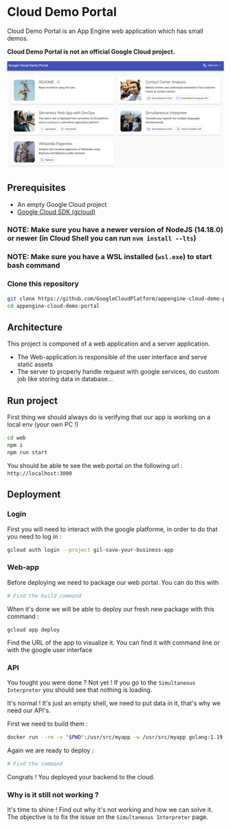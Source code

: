 # Cloud Demo Portal

Cloud Demo Portal is an App Engine web application which has small demos.

**Cloud Demo Portal is not an official Google Cloud project.**

![Home](./doc/clouddemo-home.png)

## Prerequisites

- An empty Google Cloud project
- [Google Cloud SDK (gcloud)](https://cloud.google.com/sdk/docs/install)

### **NOTE:** Make sure you have a newer version of NodeJS (14.18.0) or newer (in Cloud Shell you can run `nvm install --lts`)

### **NOTE:** Make sure you have a WSL installed (`wsl.exe`) to start bash command

### Clone this repository

```bash
git clone https://github.com/GoogleCloudPlatform/appengine-cloud-demo-portal.git
cd appengine-cloud-demo-portal
```

## Architecture

This project is componed of a web application and a server application.

- The Web-application is responsible of the user interface and serve static assets
- The server to properly handle request with google services, do custom job like storing data in database...

## Run project

First thing we should always do is verifying that our app is working on a local env (your own PC !)

```bash
cd web
npm i
npm run start
```

You should be able te see the web portal on the following url :
`http://localhost:3000`

## Deployment

### Login

First you will need to interact with the google platforme, in order to do that you need to log in :

```bash
gcloud auth login --project gil-save-your-business-app
```

### Web-app

Before deploying we need to package our web portal. You can do this with

```bash
# Find the build command
```

When it's done we will be able to deploy our fresh new package with this command :

```
gcloud app deploy
```

Find the URL of the app to visualize it. You can find it with command line or with the google user interface 

### API

You tought you were done ? Not yet ! If you go to the `Simultaneous Interpreter` you should see that nothing is loading.

It's normal ! It's just an empty shell, we need to put data in it, that's why we need our API's.

First we need to build them :

```bash
docker run --rm -v "$PWD":/usr/src/myapp -w /usr/src/myapp golang:1.19 go build -v
```

Again we are ready to deploy :

```bash
# Find the command
```

Congrats ! You deployed your backend to the cloud.

### Why is it still not working ?

It's time to shine ! Find out why it's not working and how we can solve it. The objective is to fix the issue on the `Simultaneous Interpreter` page.
